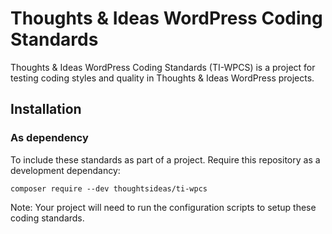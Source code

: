 # Thoughts & Ideas WordPress Coding Standards

Thoughts & Ideas WordPress Coding Standards (TI-WPCS) is a project for testing coding styles and quality in Thoughts & Ideas WordPress projects.

## Installation

### As dependency

To include these standards as part of a project. Require this repository as a development dependancy:

```
composer require --dev thoughtsideas/ti-wpcs
```

Note: Your project will need to run the configuration scripts to setup these coding standards.
